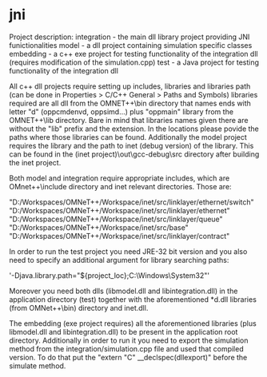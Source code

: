 jni
===
Project description:
integration - the main dll library project providing JNI funictionalities
model - a dll project containing simulation specific classes
embedding - a c++ exe project for testing functionality of the integration dll (requires modification of the simulation.cpp)
test - a Java project for testing functionality of the integration dll

All c++ dll projects require setting up includes, libraries and libraries path (can be done in Properties > C/C++ General > Paths and Symbols) libraries required are all dll from the OMNET++\bin directory that names ends with letter "d" (oppcmdenvd, oppsimd...) plus "oppmain" library from the OMNET++\lib directory. Bare in mind that libraries names given there are without the "lib" prefix and the extension. In the locations please povide the paths where those libraries can be found.
Additionally the model project requires the library and the path to inet (debug version) of the library. This can be found in the (inet project)\out\gcc-debug\src directory after building the inet project.

Both model and integration require appropriate includes, which are OMnet++\include directory and inet relevant directories. Those are:

"D:/Workspaces/OMNeT++/Workspace/inet/src/linklayer/ethernet/switch"
"D:/Workspaces/OMNeT++/Workspace/inet/src/linklayer/ethernet"
"D:/Workspaces/OMNeT++/Workspace/inet/src/linklayer/queue"
"D:/Workspaces/OMNeT++/Workspace/inet/src/base"
"D:/Workspaces/OMNeT++/Workspace/inet/src/linklayer/contract"

In order to run the test project you need JRE-32 bit version and you also need to specify an additional argument for library searching paths:

'-Djava.library.path="${project_loc};C:\Windows\System32"'

Moreover you need both dlls (libmodel.dll and libintegration.dll) in the application directory (test) together with the aforementioned *d.dll libraries (from OMNet++\bin) directory and inet.dll.

The embedding (exe project requires) all the aforementioned libraries (plus libmodel.dll and libintegration.dll) to be present in the application root directory. Additionally in order to run it you need to export the simulation method from the integration/simulation.cpp file and used that compiled version. To do that put the "extern "C" __declspec(dllexport)" before the simulate method.
